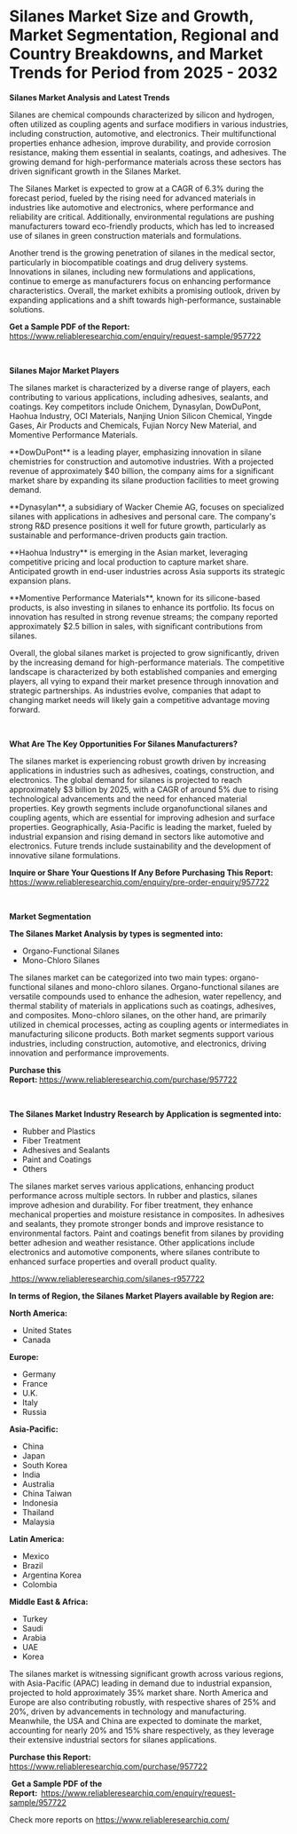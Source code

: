 <p><h1>Silanes Market Size and Growth, Market Segmentation, Regional and Country Breakdowns, and Market Trends for Period from 2025 -  2032</h1></p><p><strong>Silanes Market Analysis and Latest Trends</strong></p>
<p><p>Silanes are chemical compounds characterized by silicon and hydrogen, often utilized as coupling agents and surface modifiers in various industries, including construction, automotive, and electronics. Their multifunctional properties enhance adhesion, improve durability, and provide corrosion resistance, making them essential in sealants, coatings, and adhesives. The growing demand for high-performance materials across these sectors has driven significant growth in the Silanes Market.</p><p>The Silanes Market is expected to grow at a CAGR of 6.3% during the forecast period, fueled by the rising need for advanced materials in industries like automotive and electronics, where performance and reliability are critical. Additionally, environmental regulations are pushing manufacturers toward eco-friendly products, which has led to increased use of silanes in green construction materials and formulations. </p><p>Another trend is the growing penetration of silanes in the medical sector, particularly in biocompatible coatings and drug delivery systems. Innovations in silanes, including new formulations and applications, continue to emerge as manufacturers focus on enhancing performance characteristics. Overall, the market exhibits a promising outlook, driven by expanding applications and a shift towards high-performance, sustainable solutions.</p></p>
<p><strong>Get a Sample PDF of the Report:&nbsp;</strong> <a href="https://www.reliableresearchiq.com/enquiry/request-sample/957722?utm_campaign=2212&utm_medium=2&utm_source=Github&utm_content=ia&utm_term=06032025&utm_id=silanes">https://www.reliableresearchiq.com/enquiry/request-sample/957722</a></p>
<p>&nbsp;</p>
<p><strong>Silanes Major Market Players</strong></p>
<p><p>The silanes market is characterized by a diverse range of players, each contributing to various applications, including adhesives, sealants, and coatings. Key competitors include Onichem, Dynasylan, DowDuPont, Haohua Industry, OCI Materials, Nanjing Union Silicon Chemical, Yingde Gases, Air Products and Chemicals, Fujian Norcy New Material, and Momentive Performance Materials.</p><p>**DowDuPont** is a leading player, emphasizing innovation in silane chemistries for construction and automotive industries. With a projected revenue of approximately $40 billion, the company aims for a significant market share by expanding its silane production facilities to meet growing demand.</p><p>**Dynasylan**, a subsidiary of Wacker Chemie AG, focuses on specialized silanes with applications in adhesives and personal care. The company's strong R&D presence positions it well for future growth, particularly as sustainable and performance-driven products gain traction.</p><p>**Haohua Industry** is emerging in the Asian market, leveraging competitive pricing and local production to capture market share. Anticipated growth in end-user industries across Asia supports its strategic expansion plans.</p><p>**Momentive Performance Materials**, known for its silicone-based products, is also investing in silanes to enhance its portfolio. Its focus on innovation has resulted in strong revenue streams; the company reported approximately $2.5 billion in sales, with significant contributions from silanes.</p><p>Overall, the global silanes market is projected to grow significantly, driven by the increasing demand for high-performance materials. The competitive landscape is characterized by both established companies and emerging players, all vying to expand their market presence through innovation and strategic partnerships. As industries evolve, companies that adapt to changing market needs will likely gain a competitive advantage moving forward.</p></p>
<p>&nbsp;</p>
<p><strong>What Are The Key Opportunities For Silanes Manufacturers?</strong></p>
<p><p>The silanes market is experiencing robust growth driven by increasing applications in industries such as adhesives, coatings, construction, and electronics. The global demand for silanes is projected to reach approximately $3 billion by 2025, with a CAGR of around 5% due to rising technological advancements and the need for enhanced material properties. Key growth segments include organofunctional silanes and coupling agents, which are essential for improving adhesion and surface properties. Geographically, Asia-Pacific is leading the market, fueled by industrial expansion and rising demand in sectors like automotive and electronics. Future trends include sustainability and the development of innovative silane formulations.</p></p>
<p><strong>Inquire or Share Your Questions If Any Before Purchasing This Report:</strong> <a href="https://www.reliableresearchiq.com/enquiry/pre-order-enquiry/957722?utm_campaign=2212&utm_medium=2&utm_source=Github&utm_content=ia&utm_term=06032025&utm_id=silanes">https://www.reliableresearchiq.com/enquiry/pre-order-enquiry/957722</a></p>
<p>&nbsp;</p>
<p><strong>Market Segmentation</strong></p>
<p><strong>The Silanes Market Analysis by types is segmented into:</strong></p>
<p><ul><li>Organo-Functional Silanes</li><li>Mono-Chloro Silanes</li></ul></p>
<p><p>The silanes market can be categorized into two main types: organo-functional silanes and mono-chloro silanes. Organo-functional silanes are versatile compounds used to enhance the adhesion, water repellency, and thermal stability of materials in applications such as coatings, adhesives, and composites. Mono-chloro silanes, on the other hand, are primarily utilized in chemical processes, acting as coupling agents or intermediates in manufacturing silicone products. Both market segments support various industries, including construction, automotive, and electronics, driving innovation and performance improvements.</p></p>
<p><strong>Purchase this Report:&nbsp;</strong><a href="https://www.reliableresearchiq.com/purchase/957722?utm_campaign=2212&utm_medium=2&utm_source=Github&utm_content=ia&utm_term=06032025&utm_id=silanes">https://www.reliableresearchiq.com/purchase/957722</a></p>
<p>&nbsp;</p>
<p><strong>The Silanes Market Industry Research by Application is segmented into:</strong></p>
<p><ul><li>Rubber and Plastics</li><li>Fiber Treatment</li><li>Adhesives and Sealants</li><li>Paint and Coatings</li><li>Others</li></ul></p>
<p><p>The silanes market serves various applications, enhancing product performance across multiple sectors. In rubber and plastics, silanes improve adhesion and durability. For fiber treatment, they enhance mechanical properties and moisture resistance in composites. In adhesives and sealants, they promote stronger bonds and improve resistance to environmental factors. Paint and coatings benefit from silanes by providing better adhesion and weather resistance. Other applications include electronics and automotive components, where silanes contribute to enhanced surface properties and overall product quality.</p></p>
<p><a href="https://www.reliableresearchiq.com/silanes-r957722?utm_campaign=2212&utm_medium=2&utm_source=Github&utm_content=ia&utm_term=06032025&utm_id=silanes">&nbsp;https://www.reliableresearchiq.com/silanes-r957722</a></p>
<p><strong>In terms of Region, the Silanes Market Players available by Region are:</strong></p>
<p>
    <p> <strong> North America: </strong>
        <ul>
            <li>United States</li>
            <li>Canada</li>
        </ul>
        </p> 
    <p> <strong> Europe: </strong>
        <ul>
            <li>Germany</li>
            <li>France</li>
            <li>U.K.</li>
            <li>Italy</li>
            <li>Russia</li>
        </ul>
        </p> 
    <p> <strong> Asia-Pacific: </strong>
        <ul>
            <li>China</li>
            <li>Japan</li>
            <li>South Korea</li>
            <li>India</li>
            <li>Australia</li>
            <li>China Taiwan</li>
            <li>Indonesia</li>
            <li>Thailand</li>
            <li>Malaysia</li>
        </ul>
        </p> 
    <p> <strong> Latin America: </strong>
        <ul>
            <li>Mexico</li>
            <li>Brazil</li>
            <li>Argentina Korea</li>
            <li>Colombia</li>
        </ul>
        </p> 
    <p> <strong> Middle East & Africa: </strong>
        <ul>
            <li>Turkey</li>
            <li>Saudi</li>
            <li>Arabia</li>
            <li>UAE</li>
            <li>Korea</li>
        </ul>
    </p>
    </p>
<p><p>The silanes market is witnessing significant growth across various regions, with Asia-Pacific (APAC) leading in demand due to industrial expansion, projected to hold approximately 35% market share. North America and Europe are also contributing robustly, with respective shares of 25% and 20%, driven by advancements in technology and manufacturing. Meanwhile, the USA and China are expected to dominate the market, accounting for nearly 20% and 15% share respectively, as they leverage their extensive industrial sectors for silanes applications.</p></p>
<p><strong>Purchase this Report: </strong><a href="https://www.reliableresearchiq.com/purchase/957722?utm_campaign=2212&utm_medium=2&utm_source=Github&utm_content=ia&utm_term=06032025&utm_id=silanes">https://www.reliableresearchiq.com/purchase/957722</a></p>
<p>&nbsp;<strong>Get a Sample PDF of the Report:&nbsp;&nbsp;</strong><a href="https://www.reliableresearchiq.com/enquiry/request-sample/957722?utm_campaign=2212&utm_medium=2&utm_source=Github&utm_content=ia&utm_term=06032025&utm_id=silanes">https://www.reliableresearchiq.com/enquiry/request-sample/957722</a></p>
<p><strong></strong></p>
<p>Check more reports on <a href="https://www.reliableresearchiq.com/?utm_campaign=2212&utm_medium=2&utm_source=Github&utm_content=ia&utm_term=06032025&utm_id=silanes">https://www.reliableresearchiq.com/</a></p>